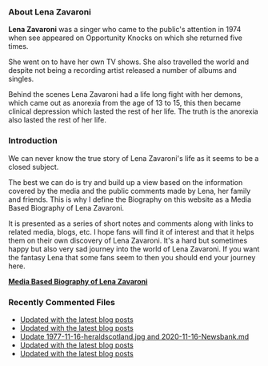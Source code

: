 ### About Lena Zavaroni

<p><strong>Lena Zavaroni</strong> was a singer who came to the public's attention in 1974 when see appeared on Opportunity Knocks on which she returned five times.</p>

<p>She went on to have her own TV shows. She also travelled the world and despite not being a recording artist released a number of albums and singles.</p>

<p>Behind the scenes Lena Zavaroni had a life long fight with her demons, which came out as anorexia from the age of 13 to 15, this then became clinical depression which lasted the rest of her life. The truth is the anorexia also lasted the rest of her life.</p>

### Introduction

<p>We can never know the true story of Lena Zavaroni's life as it seems to be a closed subject.</p>

<p>The best we can do is try and build up a view based on the information covered by the media and the public comments made by Lena, her family and friends. This is why I define the Biography on this website as a Media Based Biography of Lena Zavaroni.</p>

<p>It is presented as a series of short notes and comments along with links to related media, blogs, etc. I hope fans will find it of interest and that it helps them on their own discovery of Lena Zavaroni. It's a hard but sometimes happy but also very sad journey into the world of Lena Zavaroni. If you want the fantasy Lena that some fans seem to then you should end your journey here.</p>

<a href="https://fanzoflenazavaroni.github.io/biography/lena-zavaroni/"><strong>Media Based Biography of Lena Zavaroni</strong></a>

### Recently Commented Files

<!-- BLOG-POST-LIST:START -->
- [Updated with the latest blog posts](https://github.com/FanzOfLenaZavaroni/fanzoflenazavaroni.github.io/commit/eed3a6a324255968d1d6b049b3d8a3d3f51e8220)
- [Updated with the latest blog posts](https://github.com/FanzOfLenaZavaroni/fanzoflenazavaroni.github.io/commit/d3408c026925262780307f3fde9a4e633848081a)
- [Update 1977-11-16-heraldscotland.jpg and 2020-11-16-Newsbank.md](https://github.com/FanzOfLenaZavaroni/fanzoflenazavaroni.github.io/commit/2986b6e05a1d1000e425c16ba92391176988507d)
- [Updated with the latest blog posts](https://github.com/FanzOfLenaZavaroni/fanzoflenazavaroni.github.io/commit/deeb6ab2b0082a2b21953d69f9054051f0e7ab86)
- [Updated with the latest blog posts](https://github.com/FanzOfLenaZavaroni/fanzoflenazavaroni.github.io/commit/7f9e6e046d71154685207f02360024b6992b1e67)
<!-- BLOG-POST-LIST:END -->
